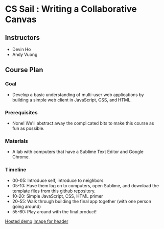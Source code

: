 # CS Sail : Writing a Collaborative Canvas

## Instructors
* Devin Ho
* Andy Vuong

## Course Plan
### Goal
* Develop a basic understanding of multi-user web applications by building a simple web client in JavaScript, CSS, and HTML.

### Prerequisites
* None! We'll abstract away the complicated bits to make this course as fun as possible.

### Materials
* A lab with computers that have a Sublime Text Editor and Google Chrome.

### Timeline
* 00-05: Introduce self, introduce to neighbors
* 05-10: Have them log on to computers, open Sublime, and download the template files from this github repository.
* 10-20: Simple JavaScript, CSS, HTML primer 
* 20-55: Walk through building the final app together (with one person going around)
* 55-60: Play around with the final product!

[Hosted demo](http://devinho.me/sail-collaborative-canvas/)
[Image for header](https://sail.cs.illinois.edu/static/assets/UICS_SAIL_Primary_CS_Flat.png)
